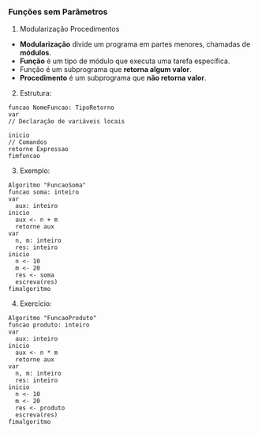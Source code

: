 ### Funções sem Parâmetros

1. Modularização Procedimentos 
- **Modularização** divide um programa em partes menores, chamadas de **módulos**.
- **Função** é um tipo de módulo que executa uma tarefa específica.
- Função é um subprograma que **retorna algum valor**.
- **Procedimento** é um subprograma que **não retorna valor**.

2. Estrutura:
```alg
funcao NomeFuncao: TipoRetorno
var 
// Declaração de variáveis locais

inicio
// Comandos
retorne Expressao
fimfuncao
```

3. Exemplo:
```alg
Algoritmo "FuncaoSoma"
funcao soma: inteiro
var 
  aux: inteiro
inicio
  aux <- n + m
  retorne aux
var
  n, m: inteiro
  res: inteiro 
inicio
  n <- 10
  m <- 20
  res <- soma
  escreva(res)
fimalgoritmo
```

4. Exercício:
```alg
Algoritmo "FuncaoProduto"
funcao produto: inteiro
var 
  aux: inteiro
inicio
  aux <- n * m
  retorne aux
var
  n, m: inteiro
  res: inteiro
inicio
  n <- 10
  m <- 20
  res <- produto
  escreva(res)
fimalgoritmo
```

